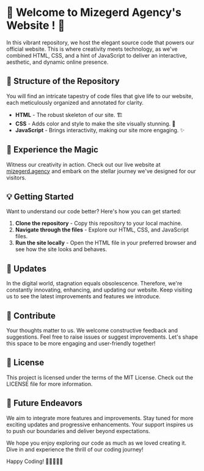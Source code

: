 # 🚀 Welcome to Mizegerd Agency's Website ! 💫

In this vibrant repository, we host the elegant source code that powers our official website. This is where creativity meets technology, as we've combined HTML, CSS, and a hint of JavaScript to deliver an interactive, aesthetic, and dynamic online presence.

## 🎨 Structure of the Repository

You will find an intricate tapestry of code files that give life to our website, each meticulously organized and annotated for clarity.

- **HTML** - The robust skeleton of our site. 🏗️
- **CSS** - Adds color and style to make the site visually stunning. 🎨
- **JavaScript** - Brings interactivity, making our site more engaging. ✨

## 🔮 Experience the Magic

Witness our creativity in action. Check out our live website at [mizegerd.agency](google.com) and embark on the stellar journey we've designed for our visitors.

## 💡 Getting Started

Want to understand our code better? Here's how you can get started:

1. **Clone the repository** - Copy this repository to your local machine.
2. **Navigate through the files** - Explore our HTML, CSS, and JavaScript files.
3. **Run the site locally** - Open the HTML file in your preferred browser and see how the site looks and behaves.

## 🔄 Updates

In the digital world, stagnation equals obsolescence. Therefore, we're constantly innovating, enhancing, and updating our website. Keep visiting us to see the latest improvements and features we introduce.

## 🤲 Contribute

Your thoughts matter to us. We welcome constructive feedback and suggestions. Feel free to raise issues or suggest improvements. Let's shape this space to be more engaging and user-friendly together!

## 📜 License

This project is licensed under the terms of the MIT License. Check out the LICENSE file for more information.

## 🚀 Future Endeavors

We aim to integrate more features and improvements. Stay tuned for more exciting updates and progressive enhancements. Your support inspires us to push our boundaries and deliver beyond expectations.

We hope you enjoy exploring our code as much as we loved creating it. Dive in and experience the thrill of our coding journey!

Happy Coding! 👩‍💻👨‍💻🎉
